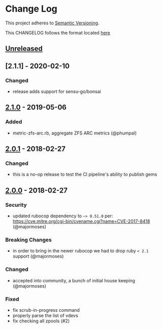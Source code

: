# Change Log
This project adheres to [Semantic Versioning](http://semver.org/).

This CHANGELOG follows the format located [here](https://github.com/sensu-plugins/community/blob/master/HOW_WE_CHANGELOG.md)

## [Unreleased]

## [2.1.1] - 2020-02-10
### Changed
- release adds support for sensu-go/bonsai

## [2.1.0] - 2019-05-06
### Added
- metric-zfs-arc.rb, aggregate ZFS ARC metrics (@phumpal)

## [2.0.1] - 2018-02-27
### Changed
- this is a no-op release to test the CI pipeline's ability to publish gems

## [2.0.0] - 2018-02-27
### Security
- updated rubocop dependency to `~> 0.51.0` per: https://cve.mitre.org/cgi-bin/cvename.cgi?name=CVE-2017-8418 (@majormoses)

### Breaking Changes
- in order to bring in the newer rubocop we had to drop ruby `< 2.1` support (@majormoses)

### Changed
- accepted into community, a bunch of initial house keeping (@majormoses)

### Fixed
- fix scrub-in-progress command
- properly parse the list of vdevs
- fix checking all zpools (#2)

[Unreleased]: https://github.com/sensu-plugins/sensu-plugins-zfs/compare/2.1.0...HEAD
[2.1.0]: https://github.com/sensu-plugins/sensu-plugins-zfs/compare/2.0.1...2.1.0
[2.0.1]: https://github.com/sensu-plugins/sensu-plugins-zfs/compare/2.0.0...2.0.1
[2.0.0]: https://github.com/sensu-plugins/sensu-plugins-zfs/compare/bf20f6b2538849a9263dbaa8771d649b7173d8b1...2.0.0
